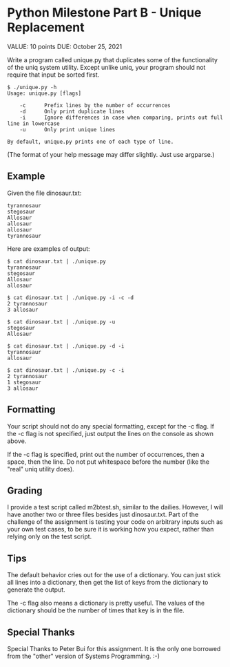# Python Milestone Part B - Unique Replacement

VALUE: 10 points
DUE: October 25, 2021

Write a program called unique.py that duplicates some of the functionality of the uniq system utility.  Except unlike uniq, your program should not require that input be sorted first.

    $ ./unique.py -h
    Usage: unique.py [flags]

        -c      Prefix lines by the number of occurrences
        -d      Only print duplicate lines
        -i      Ignore differences in case when comparing, prints out full line in lowercase
        -u      Only print unique lines

    By default, unique.py prints one of each type of line.

(The format of your help message may differ slightly.  Just use argparse.)

## Example

Given the file dinosaur.txt:

    tyrannosaur
    stegosaur
    Allosaur
    allosaur
    allosaur
    tyrannosaur
    
Here are examples of output:
    
    $ cat dinosaur.txt | ./unique.py
    tyrannosaur
    stegosaur
    Allosaur
    allosaur

    $ cat dinosaur.txt | ./unique.py -i -c -d
    2 tyrannosaur
    3 allosaur

    $ cat dinosaur.txt | ./unique.py -u
    stegosaur
    Allosaur
    
    $ cat dinosaur.txt | ./unique.py -d -i
    tyrannosaur
    allosaur

    $ cat dinosaur.txt | ./unique.py -c -i
    2 tyrannosaur
    1 stegosaur
    3 allosaur

## Formatting

Your script should not do any special formatting, except for the -c flag.  If the -c flag is not specified, just output the lines on the console as shown above.

If the -c flag is specified, print out the number of occurrences, then a space, then the line.  Do not put whitespace before the number (like the "real" uniq utility does).
    
## Grading

I provide a test script called m2btest.sh, similar to the dailies.  However, I will have another two or three files besides just dinosaur.txt.  Part of the challenge of the assignment is testing your code on arbitrary inputs such as your own test cases, to be sure it is working how you expect, rather than relying only on the test script.

## Tips

The default behavior cries out for the use of a dictionary.  You can just stick all lines into a dictionary, then get the list of keys from the dictionary to generate the output.

The -c flag also means a dictionary is pretty useful.  The values of the dictionary should be the number of times that key is in the file.

## Special Thanks

Special Thanks to Peter Bui for this assignment.  It is the only one borrowed from the "other" version of Systems Programming. :-)
